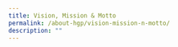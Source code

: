 ```yaml
---
title: Vision, Mission & Motto
permalink: /about-hgp/vision-mission-n-motto/
description: ""
---
```


